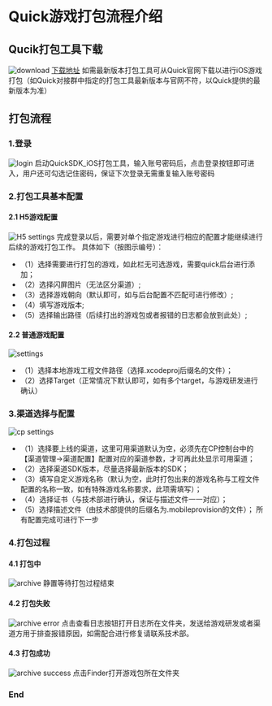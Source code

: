 # Quick游戏打包流程介绍

## Qucik打包工具下载
![download](https://s2.ax1x.com/2019/09/16/nRzm11.jpg)
[下载地址](https://www.mdeditor.com/)
如需最新版本打包工具可从Quick官网下载以进行iOS游戏打包（如Quick对接群中指定的打包工具最新版本与官网不符，以Quick提供的最新版本为准）


## 打包流程

### 1.登录
![login](https://s2.ax1x.com/2019/09/16/nRzn6x.jpg)
启动QuickSDK_iOS打包工具，输入账号密码后，点击登录按钮即可进入，用户还可勾选记住密码，保证下次登录无需重复输入账号密码

### 2.打包工具基本配置
#### 2.1 H5游戏配置
![H5 settings](https://s2.ax1x.com/2019/09/16/nRzVh9.jpg)
完成登录以后，需要对单个指定游戏进行相应的配置才能继续进行后续的游戏打包工作。
具体如下（按图示编号）：
- （1）选择需要进行打包的游戏，如此栏无可选游戏，需要quick后台进行添加；
- （2）选择闪屏图片（无法区分渠道）;
- （3）选择游戏朝向（默认即可，如与后台配置不匹配可进行修改）;
- （4）填写游戏版本;
- （5）选择输出路径（后续打出的游戏包或者报错的日志都会放到此处）;

#### 2.2 普通游戏配置
![settings](https://s2.ax1x.com/2019/09/16/nWlltJ.jpg)
- （1）选择本地游戏工程文件路径（选择.xcodeproj后缀名的文件）；
- （2）选择Target（正常情况下默认即可，如有多个target，与游戏研发进行确认）

### 3.渠道选择与配置
![cp settings](https://s2.ax1x.com/2019/09/16/nRzepR.jpg)
- （1）选择要上线的渠道，这里可用渠道默认为空，必须先在CP控制台中的【渠道管理→渠道配置】配置对应的渠道参数，才可再此处显示可用渠道；
- （2）选择渠道SDK版本，尽量选择最新版本的SDK；
- （3）填写自定义游戏名称（默认为空，此时打包出来的游戏名称与工程文件配置的名称一致，如有特殊游戏名称要求，此项需填写）；
- （4）选择证书（与技术部进行确认，保证与描述文件一一对应）；
- （5）选择描述文件（由技术部提供的后缀名为.mobileprovision的文件）；
所有配置完成可进行下一步

### 4.打包过程
#### 4.1 打包中
![archive](https://s2.ax1x.com/2019/09/16/nRzEtJ.jpg)
静置等待打包过程结束

#### 4.2 打包失败
![archive error](https://s2.ax1x.com/2019/09/16/nRzuX6.jpg)
点击查看日志按钮打开日志所在文件夹，发送给游戏研发或者渠道方用于排查报错原因，如需配合进行修复请联系技术部。

#### 4.3 打包成功
![archive success](https://s2.ax1x.com/2019/09/16/nRzAk4.jpg)
点击Finder打开游戏包所在文件夹

### End
